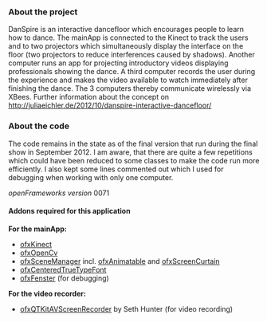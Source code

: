 ### About the project

DanSpire is an interactive dancefloor which encourages people to learn how to dance. The mainApp is connected to the Kinect to track the users and to two projectors which simultaneously display the interface on the floor (two projectors to reduce interferences caused by shadows). Another computer runs an app for projecting introductory videos displaying professionals showing the dance. A third computer records the user during the experience and makes the video available to watch immediately after finishing the dance. The 3 computers thereby communicate wirelessly via XBees.
Further information about the concept on http://juliaeichler.de/2012/10/danspire-interactive-dancefloor/


### About the code

The code remains in the state as of the final version that run during the final show in September 2012. I am aware, that there are quite a few repetitions which could have been reduced to some classes to make the code run more efficiently. I also kept some lines commented out which I used for debugging when working with only one computer.

*openFrameworks version* 0071


#### Addons required for this application
**For the mainApp:**
- [ofxKinect](https://github.com/ofTheo/ofxKinect)
- [ofxOpenCv](https://github.com/openframeworks/ofxOpenCv)
- [ofxSceneManager](https://github.com/armadillu/ofxSceneManager) incl. [ofxAnimatable](https://github.com/armadillu/ofxAnimatable) and [ofxScreenCurtain](https://github.com/armadillu/ofxScreenCurtain)
- [ofxCenteredTrueTypeFont](https://github.com/armadillu/ofxCenteredTrueTypeFont)
- [ofxFenster](https://github.com/underdoeg/ofxFenster) (for debugging)

**For the video recorder:**
- [ofxQTKitAVScreenRecorder](https://github.com/sethismyfriend/ofxQTKitAVScreenRecorder) by Seth Hunter (for video recording)